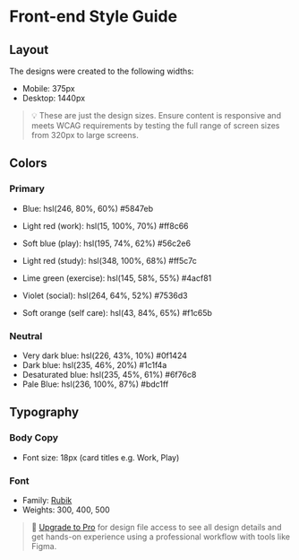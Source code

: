 # Front-end Style Guide

## Layout

The designs were created to the following widths:

- Mobile: 375px
- Desktop: 1440px

> 💡 These are just the design sizes. Ensure content is responsive and meets WCAG requirements by testing the full range of screen sizes from 320px to large screens.

## Colors

### Primary

- Blue: hsl(246, 80%, 60%) #5847eb

- Light red (work): hsl(15, 100%, 70%) #ff8c66
- Soft blue (play): hsl(195, 74%, 62%) #56c2e6
- Light red (study): hsl(348, 100%, 68%) #ff5c7c
- Lime green (exercise): hsl(145, 58%, 55%) #4acf81
- Violet (social): hsl(264, 64%, 52%) #7536d3
- Soft orange (self care): hsl(43, 84%, 65%) #f1c65b

### Neutral

- Very dark blue: hsl(226, 43%, 10%) #0f1424
- Dark blue: hsl(235, 46%, 20%) #1c1f4a
- Desaturated blue: hsl(235, 45%, 61%) #6f76c8
- Pale Blue: hsl(236, 100%, 87%) #bdc1ff

## Typography

### Body Copy

- Font size: 18px (card titles e.g. Work, Play)

### Font

- Family: [Rubik](https://fonts.google.com/specimen/Rubik)
- Weights: 300, 400, 500

> 💎 [Upgrade to Pro](https://www.frontendmentor.io/pro?ref=style-guide) for design file access to see all design details and get hands-on experience using a professional workflow with tools like Figma.
